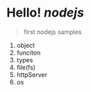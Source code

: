 # Hello! ***nodejs***
> first nodejs samples
1. object
2. funciton
3. types
4. file(fs)
5. httpServer
6. os

